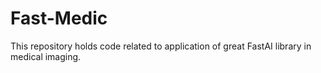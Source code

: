 # Fast-Medic
This repository holds code related to application of great FastAI library in medical imaging.
